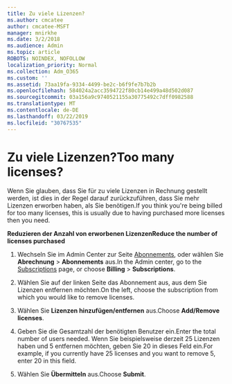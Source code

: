 ```yaml
---
title: Zu viele Lizenzen?
ms.author: cmcatee
author: cmcatee-MSFT
manager: mnirkhe
ms.date: 3/2/2018
ms.audience: Admin
ms.topic: article
ROBOTS: NOINDEX, NOFOLLOW
localization_priority: Normal
ms.collection: Adm_O365
ms.custom: ''
ms.assetid: 73aa19fa-9334-4499-be2c-b6f9fe7b7b2b
ms.openlocfilehash: 584024a2acc3594722f80cb14e499a48d502d087
ms.sourcegitcommit: 03a156a9c9740521155a30775492c7dff0982588
ms.translationtype: MT
ms.contentlocale: de-DE
ms.lasthandoff: 03/22/2019
ms.locfileid: "30767535"
---
```

# <a name="too-many-licenses"></a><span data-ttu-id="aa586-102">Zu viele Lizenzen?</span><span class="sxs-lookup"><span data-stu-id="aa586-102">Too many licenses?</span></span>

<span data-ttu-id="aa586-103">Wenn Sie glauben, dass Sie für zu viele Lizenzen in Rechnung gestellt werden, ist dies in der Regel darauf zurückzuführen, dass Sie mehr Lizenzen erworben haben, als Sie benötigen.</span><span class="sxs-lookup"><span data-stu-id="aa586-103">If you think you're being billed for too many licenses, this is usually due to having purchased more licenses then you need.</span></span>
  
 <span data-ttu-id="aa586-104">**Reduzieren der Anzahl von erworbenen Lizenzen**</span><span class="sxs-lookup"><span data-stu-id="aa586-104">**Reduce the number of licenses purchased**</span></span>
  
1. <span data-ttu-id="aa586-105">Wechseln Sie im Admin Center zur Seite [Abonnements](https://go.microsoft.com/fwlink/p/?linkid=842054), oder wählen Sie **Abrechnung** \> **Abonnements** aus.</span><span class="sxs-lookup"><span data-stu-id="aa586-105">In the Admin center, go to the [Subscriptions](https://go.microsoft.com/fwlink/p/?linkid=842054) page, or choose **Billing** \> **Subscriptions**.</span></span>
    
2. <span data-ttu-id="aa586-106">Wählen Sie auf der linken Seite das Abonnement aus, aus dem Sie Lizenzen entfernen möchten.</span><span class="sxs-lookup"><span data-stu-id="aa586-106">On the left, choose the subscription from which you would like to remove licenses.</span></span>
    
3. <span data-ttu-id="aa586-107">Wählen Sie **Lizenzen hinzufügen/entfernen** aus.</span><span class="sxs-lookup"><span data-stu-id="aa586-107">Choose **Add/Remove licenses**.</span></span>
    
4. <span data-ttu-id="aa586-108">Geben Sie die Gesamtzahl der benötigten Benutzer ein.</span><span class="sxs-lookup"><span data-stu-id="aa586-108">Enter the total number of users needed.</span></span> <span data-ttu-id="aa586-109">Wenn Sie beispielsweise derzeit 25 Lizenzen haben und 5 entfernen möchten, geben Sie 20 in dieses Feld ein.</span><span class="sxs-lookup"><span data-stu-id="aa586-109">For example, if you currently have 25 licenses and you want to remove 5, enter 20 in this field.</span></span>
    
5. <span data-ttu-id="aa586-110">Wählen Sie **Übermitteln** aus.</span><span class="sxs-lookup"><span data-stu-id="aa586-110">Choose **Submit**.</span></span>
    


